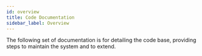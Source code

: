 ```yaml
---
id: overview
title: Code Documentation
sidebar_label: Overview
---
```


The following set of documentation is for detailing the code base, providing steps to maintain the system and to extend.